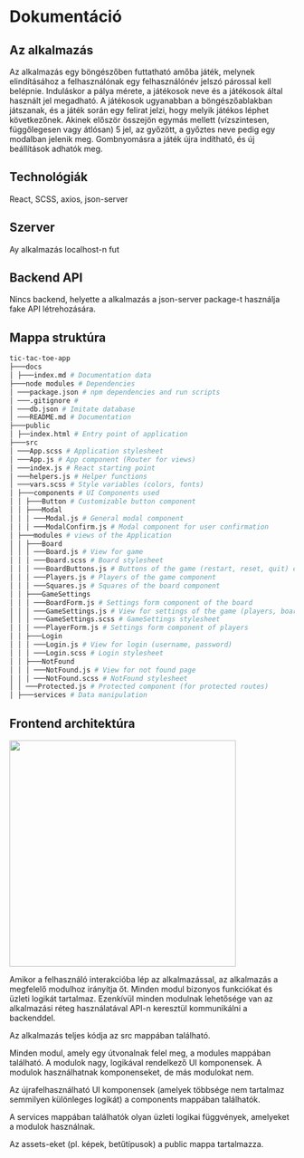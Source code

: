 # Dokumentáció

## Az alkalmazás

Az alkalmazás egy böngészőben futtatható amőba játék, melynek elindításához a felhasználónak egy felhasználónév jelszó párossal
kell belépnie. Induláskor a pálya mérete, a játékosok neve és a játékosok által használt jel megadható. A játékosok ugyanabban a böngészőablakban játszanak, és a játék során egy felirat jelzi, hogy melyik játékos léphet következőnek. Akinek először összejön egymás mellett (vízszintesen, függőlegesen vagy átlósan) 5 jel, az győzött, a győztes neve pedig egy modalban jelenik meg. Gombnyomásra a játék újra indítható, és új beállítások adhatók meg.

## Technológiák

React, SCSS, axios, json-server

## Szerver

Ay alkalmazás localhost-n fut

## Backend API

Nincs backend, helyette a alkalmazás a json-server package-t használja fake API létrehozására.

## Mappa struktúra

```sh
tic-tac-toe-app
├───docs
│ ├───index.md # Documentation data
├───node modules # Dependencies
│ ───package.json # npm dependencies and run scripts
│ ───.gitignore #
│ ───db.json # Imitate database
│ ───README.md # Documentation
├───public
│ ├──index.html # Entry point of application
├───src
│ ───App.scss # Application stylesheet
│ ───App.js # App component (Router for views)
│ ───index.js # React starting point
│ ───helpers.js # Helper functions
│ ───vars.scss # Style variables (colors, fonts)
│ ├───components # UI Components used
│ │ ├───Button # Customizable button component
│ │ ├───Modal
│ │ │ ───Modal.js # General modal component
│ │ │ ───ModalConfirm.js # Modal component for user confirmation
│ ├───modules # views of the Application
│ │ ├───Board
│ │ │ ───Board.js # View for game
│ │ │ ───Board.scss # Board stylesheet
│ │ │ ───BoardButtons.js # Buttons of the game (restart, reset, quit) component
│ │ │ ───Players.js # Players of the game component
│ │ │ ───Squares.js # Squares of the board component
│ │ ├───GameSettings
│ │ │ ───BoardForm.js # Settings form component of the board
│ │ │ ───GameSettings.js # View for settings of the game (players, board)
│ │ │ ───GameSettings.scss # GameSettings stylesheet
│ │ │ ───PlayerForm.js # Settings form component of players
│ │ ├───Login
│ │ │ ───Login.js # View for login (username, password)
│ │ │ ───Login.scss # Login stylesheet
│ │ ├───NotFound
│ │ │ ───NotFound.js # View for not found page
│ │ │ ───NotFound.scss # NotFound stylesheet
│ │ ───Protected.js # Protected component (for protected routes)
│ ├───services # Data manipulation
```

## Frontend architektúra

<img src="[https://your-image-url.type](https://github.com/mandee86/tic-tac-toe-app/blob/main/public/img/frontend-architecture.webp)" width="400" />

Amikor a felhasználó interakcióba lép az alkalmazással, az alkalmazás a megfelelő modulhoz irányítja őt. Minden modul bizonyos funkciókat és üzleti logikát tartalmaz. Ezenkívül minden modulnak lehetősége van az alkalmazási réteg használatával API-n keresztül kommunikálni a backenddel.

Az alkalmazás teljes kódja az src mappában található.

Minden modul, amely egy útvonalnak felel meg, a modules mappában található. A modulok nagy, logikával rendelkező UI komponensek. A modulok használhatnak komponenseket, de más modulokat nem.

Az újrafelhasználható UI komponensek (amelyek többsége nem tartalmaz semmilyen különleges logikát) a components mappában találhatók.

A services mappában találhatók olyan üzleti logikai függvények, amelyeket a modulok használnak.

Az assets-eket (pl. képek, betűtípusok) a public mappa tartalmazza.
